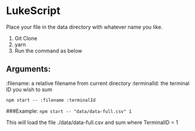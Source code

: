 # LukeScript

Place your file in the data directory with whatever name you like.

1. Git Clone
2. yarn
3. Run the command as below

## Arguments:

:filename: a relative filename from current directory
:terminalId: the terminal ID you wish to sum

`npm start -- :filename :terminalId`

###Example:
`npm start -- "data/data-full.csv" 1`

This will load the file ./data/data-full.csv and sum where TerminalID = 1
